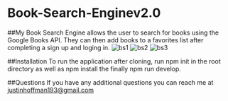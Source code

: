 # Book-Search-Enginev2.0

##My Book Search Engine allows the user to search for books using the Google Books API. They can then add books to a favorites list after completing a sign up and loging in. 
![bs1](https://user-images.githubusercontent.com/78002356/131313475-be38a58a-da3b-4f81-bceb-8ed36a2862f6.JPG)
![bs2](https://user-images.githubusercontent.com/78002356/131313492-eb36025f-04ff-45e8-bff1-a27d08db09d0.JPG)
![bs3](https://user-images.githubusercontent.com/78002356/131313499-96726653-c497-4863-aa40-8bcc53b53e59.JPG)

##Installation
To run the application after cloning, run npm init in the root directory as well as npm install the finally npm run develop.

##Questions
If you have any additional questions you can reach me at justinhoffman193@gmail.com
